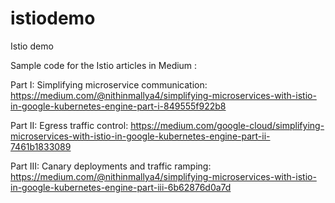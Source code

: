 # istiodemo
Istio demo


Sample code for the Istio articles in Medium :

Part I: Simplifying microservice communication:  https://medium.com/@nithinmallya4/simplifying-microservices-with-istio-in-google-kubernetes-engine-part-i-849555f922b8


Part II: Egress traffic control: https://medium.com/google-cloud/simplifying-microservices-with-istio-in-google-kubernetes-engine-part-ii-7461b1833089


Part III: Canary deployments and traffic ramping: https://medium.com/@nithinmallya4/simplifying-microservices-with-istio-in-google-kubernetes-engine-part-iii-6b62876d0a7d
